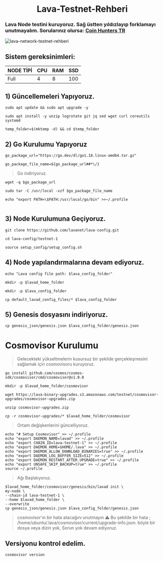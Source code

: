 <h1 align="center">Lava-Testnet-Rehberi

### Lava Node testini kuruyoruz. Sağ üstten yıldızlayıp forklamayı unutmayalım. Sorularınız olursa: <a href="https://t.me/CoinHuntersTR/34102" target="_blank" rel="Coin Hunters TR" >Coin Hunters TR</a>

![lava-network-testnet-rehberi](https://user-images.githubusercontent.com/111747226/220886500-561d6199-3c6d-4af3-8a45-b003ac7768ba.png)

## Sistem gereksinimleri:
NODE TİPİ | CPU     | RAM      | SSD     |
| ------------- | ------------- | ------------- | -------- |
| Full | 4          | 8         | 100  |


## 1) Güncellemeleri Yapıyoruz.

```
sudo apt update && sudo apt upgrade -y
```
```
sudo apt install -y unzip logrotate git jq sed wget curl coreutils systemd
```
```
temp_folder=$(mktemp -d) && cd $temp_folder
```
## 2) Go Kurulumu Yapıyoruz

```
go_package_url="https://go.dev/dl/go1.18.linux-amd64.tar.gz"
```
```
go_package_file_name=${go_package_url##*\/}
```
> Go indiriyoruz.
```
wget -q $go_package_url
```
```
sudo tar -C /usr/local -xzf $go_package_file_name
```
```
echo "export PATH=\$PATH:/usr/local/go/bin" >>~/.profile
```
```source ~/.profile
```

## 3) Node Kurulumuna Geçiyoruz.

```
git clone https://github.com/lavanet/lava-config.git
```
```
cd lava-config/testnet-1
```
```
source setup_config/setup_config.sh
```

## 4) Node yapılandırmalarına devam ediyoruz.
  
```
echo "Lava config file path: $lava_config_folder"
```
```
mkdir -p $lavad_home_folder
```
```
mkdir -p $lava_config_folder
``` 
```
cp default_lavad_config_files/* $lava_config_folder
``` 

## 5) Genesis dosyasını indiriyoruz.
  
```
cp genesis_json/genesis.json $lava_config_folder/genesis.json
```
# Cosmovisor Kurulumu
  
> Gelecekteki yükseltmelerin kusursuz bir şekilde gerçekleşmesini sağlamak için cosmovisoru kuruyoruz.
```
go install github.com/cosmos/cosmos-sdk/cosmovisor/cmd/cosmovisor@v1.0.0
```
```
mkdir -p $lavad_home_folder/cosmovisor
```
```
wget https://lava-binary-upgrades.s3.amazonaws.com/testnet/cosmovisor-upgrades/cosmovisor-upgrades.zip
```
```
unzip cosmovisor-upgrades.zip
```
```
cp -r cosmovisor-upgrades/* $lavad_home_folder/cosmovisor
```
> Ortam değişkenlerini güncelliyoruz.
```
echo "# Setup Cosmovisor" >> ~/.profile
echo "export DAEMON_NAME=lavad" >> ~/.profile
echo "export CHAIN_ID=lava-testnet-1" >> ~/.profile
echo "export DAEMON_HOME=$HOME/.lava" >> ~/.profile
echo "export DAEMON_ALLOW_DOWNLOAD_BINARIES=true" >> ~/.profile
echo "export DAEMON_LOG_BUFFER_SIZE=512" >> ~/.profile
echo "export DAEMON_RESTART_AFTER_UPGRADE=true" >> ~/.profile
echo "export UNSAFE_SKIP_BACKUP=true" >> ~/.profile
source ~/.profile
```  
> Ağı Başlatıyoruz.
```
$lavad_home_folder/cosmovisor/genesis/bin/lavad init \
my-node \
--chain-id lava-testnet-1 \
--home $lavad_home_folder \
--overwrite
cp genesis_json/genesis.json $lava_config_folder/genesis.json
```
>  cosmovisor'ın bir hata atacağını unutmayın ⚠️  Bu şekilde bir hata ; /home/ubuntu/.lava/cosmovisor/current/upgrade-info.json: böyle bir dosya veya dizin yok, Sorun yok devam ediyoruz.
  
## Versiyonu kontrol edelim.
```
cosmovisor version
```

